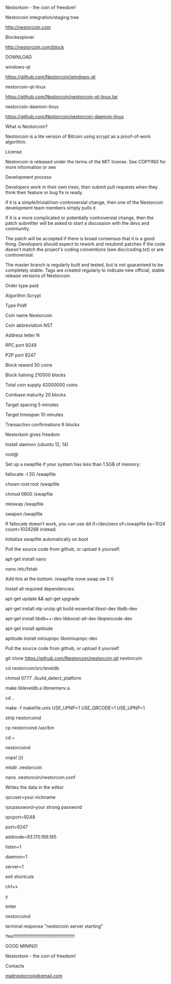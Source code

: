 Nestorkoin - the coin of freedom!

Nestorcoin integration/staging tree

http://nestorcoin.com

Blockexplorer

http://nestorcoin.com/block

DOWNLOAD

windows-qt

https://github.com/Nestorcoin/windows-qt

nestorcoin-qt-linux

https://github.com/Nestorcoin/nestorcoin-qt-linux.tar

nestorcoin-daemon-linux

https://github.com/Nestorcoin/nestorcoin-daemon-linux

What is Nestorcoin?

Nestorcoin is a lite version of Bitcoin using scrypt as a proof-of-work algorithm.

License

Nestorcoin is released under the terms of the MIT license. See COPYING for more information or see

Development process

Developers work in their own trees, then submit pull requests when they think their feature or bug fix is ready.

If it is a simple/trivial/non-controversial change, then one of the Nestorcoin development team members simply pulls it.

If it is a more complicated or potentially controversial change, then the patch submitter will be asked to start a discussion with the devs and community.

The patch will be accepted if there is broad consensus that it is a good thing. Developers should expect to rework and resubmit patches if the code doesn't match the project's coding conventions (see doc/coding.txt) or are controversial.

The master branch is regularly built and tested, but is not guaranteed to be completely stable. Tags are created regularly to indicate new official, stable release versions of Nestorcoin.

Order type	paid

Algorithm	Scrypt

Type	PoW

Coin name	Nestorcoin

Coin abbreviation	NST

Address letter	N

RPC port	9248

P2P port	9247

Block reward	50 coins

Block halving	210000 blocks

Total coin supply	42000000 coins

Coinbase maturity	20 blocks

Target spacing	5 minutes

Target timespan	10 minutes

Transaction confirmations	6 blocks

Nestorkoin gives freedom

Install daemon (ubuntu 12, 14)

root@

Set up a swapfile if your system has less than 1.5GB of memory:

fallocate -l 2G /swapfile

chown root:root /swapfile

chmod 0600 /swapfile

mkswap /swapfile

swapon /swapfile

If fallocate doesn’t work, you can use dd if=/dev/zero of=/swapfile bs=1024 count=1024288 instead.

Initialize swapfile automatically on boot

Pull the source code from github, or upload it yourself:

apt-get install nano

nano /etc/fstab

Add this at the bottom: /swapfile none swap sw 0 0

Install all required dependencies:

apt-get update && apt-get upgrade

apt-get install ntp unzip git build-essential libssl-dev libdb-dev

apt-get install libdb++-dev libboost-all-dev libqrencode-dev

apt-get install aptitude

aptitude install miniupnpc libminiupnpc-dev

Pull the source code from github, or upload it yourself

git clone https://github.com/Nestorcoin/nestorcoin.git nestorcoin

cd nestorcoin/src/leveldb

chmod 0777 ./build_detect_platform

make libleveldb.a libmemenv.a

cd ..

make -f makefile.unix USE_UPNP=1 USE_QRCODE=1 USE_UPNP=1

strip nestorcoind

cp nestorcoind /usr/bin

cd ~

nestorcoind

oops! )))

mkdir .nestorcoin

nano .nestorcoin/nestorcoin.conf

Writes the data in the editor

rpcuser=your nickname

rpcpassword=your strong password

rpcport=9248

port=9247

addnode=93.170.169.165

listen=1

daemon=1

server=1

exit shortcuts

ctrl+х

y

enter

nestorcoind

terminal response "nestorcoin server starting"

Yes!!!!!!!!!!!!!!!!!!!!!!!!!!!!!!!!!!!!!!!!!!!!!!!!

GOOD MINING!

Nestorkoin - the coin of freedom!

Contacts

mailnestorcoin@gmail.com
